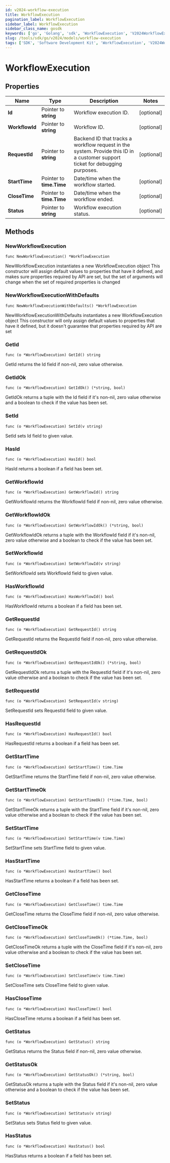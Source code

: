 ```yaml
---
id: v2024-workflow-execution
title: WorkflowExecution
pagination_label: WorkflowExecution
sidebar_label: WorkflowExecution
sidebar_class_name: gosdk
keywords: ['go', 'Golang', 'sdk', 'WorkflowExecution', 'V2024WorkflowExecution'] 
slug: /tools/sdk/go/v2024/models/workflow-execution
tags: ['SDK', 'Software Development Kit', 'WorkflowExecution', 'V2024WorkflowExecution']
---
```


# WorkflowExecution

## Properties

Name | Type | Description | Notes
------------ | ------------- | ------------- | -------------
**Id** | Pointer to **string** | Workflow execution ID. | [optional] 
**WorkflowId** | Pointer to **string** | Workflow ID. | [optional] 
**RequestId** | Pointer to **string** | Backend ID that tracks a workflow request in the system. Provide this ID in a customer support ticket for debugging purposes. | [optional] 
**StartTime** | Pointer to **time.Time** | Date/time when the workflow started. | [optional] 
**CloseTime** | Pointer to **time.Time** | Date/time when the workflow ended. | [optional] 
**Status** | Pointer to **string** | Workflow execution status. | [optional] 

## Methods

### NewWorkflowExecution

`func NewWorkflowExecution() *WorkflowExecution`

NewWorkflowExecution instantiates a new WorkflowExecution object
This constructor will assign default values to properties that have it defined,
and makes sure properties required by API are set, but the set of arguments
will change when the set of required properties is changed

### NewWorkflowExecutionWithDefaults

`func NewWorkflowExecutionWithDefaults() *WorkflowExecution`

NewWorkflowExecutionWithDefaults instantiates a new WorkflowExecution object
This constructor will only assign default values to properties that have it defined,
but it doesn't guarantee that properties required by API are set

### GetId

`func (o *WorkflowExecution) GetId() string`

GetId returns the Id field if non-nil, zero value otherwise.

### GetIdOk

`func (o *WorkflowExecution) GetIdOk() (*string, bool)`

GetIdOk returns a tuple with the Id field if it's non-nil, zero value otherwise
and a boolean to check if the value has been set.

### SetId

`func (o *WorkflowExecution) SetId(v string)`

SetId sets Id field to given value.

### HasId

`func (o *WorkflowExecution) HasId() bool`

HasId returns a boolean if a field has been set.

### GetWorkflowId

`func (o *WorkflowExecution) GetWorkflowId() string`

GetWorkflowId returns the WorkflowId field if non-nil, zero value otherwise.

### GetWorkflowIdOk

`func (o *WorkflowExecution) GetWorkflowIdOk() (*string, bool)`

GetWorkflowIdOk returns a tuple with the WorkflowId field if it's non-nil, zero value otherwise
and a boolean to check if the value has been set.

### SetWorkflowId

`func (o *WorkflowExecution) SetWorkflowId(v string)`

SetWorkflowId sets WorkflowId field to given value.

### HasWorkflowId

`func (o *WorkflowExecution) HasWorkflowId() bool`

HasWorkflowId returns a boolean if a field has been set.

### GetRequestId

`func (o *WorkflowExecution) GetRequestId() string`

GetRequestId returns the RequestId field if non-nil, zero value otherwise.

### GetRequestIdOk

`func (o *WorkflowExecution) GetRequestIdOk() (*string, bool)`

GetRequestIdOk returns a tuple with the RequestId field if it's non-nil, zero value otherwise
and a boolean to check if the value has been set.

### SetRequestId

`func (o *WorkflowExecution) SetRequestId(v string)`

SetRequestId sets RequestId field to given value.

### HasRequestId

`func (o *WorkflowExecution) HasRequestId() bool`

HasRequestId returns a boolean if a field has been set.

### GetStartTime

`func (o *WorkflowExecution) GetStartTime() time.Time`

GetStartTime returns the StartTime field if non-nil, zero value otherwise.

### GetStartTimeOk

`func (o *WorkflowExecution) GetStartTimeOk() (*time.Time, bool)`

GetStartTimeOk returns a tuple with the StartTime field if it's non-nil, zero value otherwise
and a boolean to check if the value has been set.

### SetStartTime

`func (o *WorkflowExecution) SetStartTime(v time.Time)`

SetStartTime sets StartTime field to given value.

### HasStartTime

`func (o *WorkflowExecution) HasStartTime() bool`

HasStartTime returns a boolean if a field has been set.

### GetCloseTime

`func (o *WorkflowExecution) GetCloseTime() time.Time`

GetCloseTime returns the CloseTime field if non-nil, zero value otherwise.

### GetCloseTimeOk

`func (o *WorkflowExecution) GetCloseTimeOk() (*time.Time, bool)`

GetCloseTimeOk returns a tuple with the CloseTime field if it's non-nil, zero value otherwise
and a boolean to check if the value has been set.

### SetCloseTime

`func (o *WorkflowExecution) SetCloseTime(v time.Time)`

SetCloseTime sets CloseTime field to given value.

### HasCloseTime

`func (o *WorkflowExecution) HasCloseTime() bool`

HasCloseTime returns a boolean if a field has been set.

### GetStatus

`func (o *WorkflowExecution) GetStatus() string`

GetStatus returns the Status field if non-nil, zero value otherwise.

### GetStatusOk

`func (o *WorkflowExecution) GetStatusOk() (*string, bool)`

GetStatusOk returns a tuple with the Status field if it's non-nil, zero value otherwise
and a boolean to check if the value has been set.

### SetStatus

`func (o *WorkflowExecution) SetStatus(v string)`

SetStatus sets Status field to given value.

### HasStatus

`func (o *WorkflowExecution) HasStatus() bool`

HasStatus returns a boolean if a field has been set.


